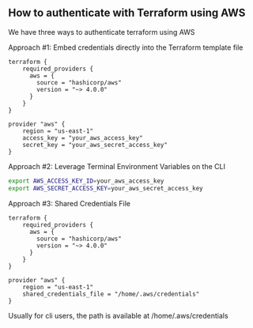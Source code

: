 ## How to authenticate with Terraform using AWS

We have three ways to authenticate terraform using AWS

Approach #1: Embed credentials directly into the Terraform template file

```hcl
terraform {
    required_providers {
      aws = {
        source = "hashicorp/aws"
        version = "~> 4.0.0"
      }
    }
}

provider "aws" {
    region = "us-east-1"
    access_key = "your_aws_access_key"
    secret_key = "your_aws_secret_access_key"
}
```


Approach #2: Leverage Terminal Environment Variables on the CLI

```bash
export AWS_ACCESS_KEY_ID=your_aws_access_key
export AWS_SECRET_ACCESS_KEY=your_aws_secret_access_key
```


Approach #3: Shared Credentials File

```hcl
terraform {
    required_providers {
      aws = {
        source = "hashicorp/aws"
        version = "~> 4.0.0"
      }
    }
}

provider "aws" {
    region = "us-east-1"
    shared_credentials_file = "/home/.aws/credentials"
}
```

Usually for cli users, the path is available at /home/.aws/credentials

